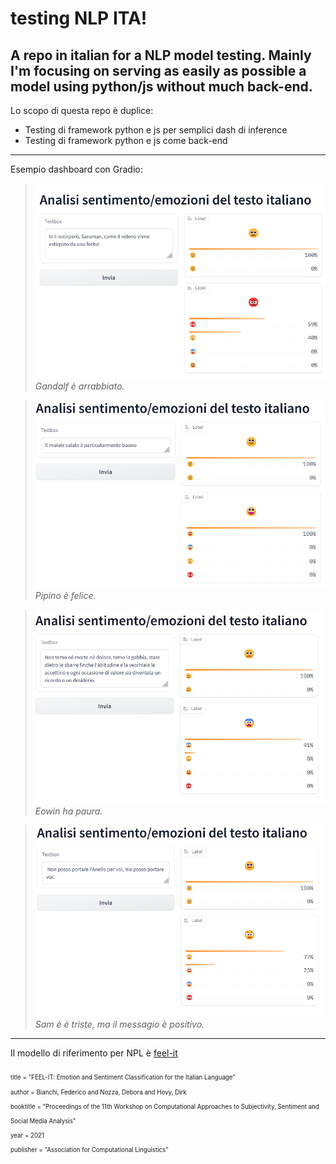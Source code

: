 # testing NLP ITA!
A repo in italian for a NLP model testing. Mainly I'm focusing on serving as easily as possible a model using python/js without much back-end.
---

Lo scopo di questa repo è duplice: 
- Testing di framework  python e js per semplici dash di inference
- Testing di framework  python e js come back-end
---
Esempio dashboard con Gradio: 

>![gandalf-1](online_res/gandalf_1.png)\
>*Gandalf è arrabbiato.*

>![pipino-1](online_res/pipino-3.png)\
>*Pipino è felice.*

>![pipino-1](online_res/eowin_1.png)\
>*Eowin ha paura.*

>![pipino-1](online_res/sam_1.png)\
>*Sam è è triste, ma il messagio è positivo.*

---
Il modello di riferimento per NPL è  [feel-it](https://huggingface.co/MilaNLProc/feel-it-italian-emotion)

<sub><sub>title = "FEEL-IT: Emotion and Sentiment Classification for the Italian Language"\
author = Bianchi, Federico and Nozza, Debora and Hovy, Dirk\
booktitle = "Proceedings of the 11th Workshop on Computational Approaches to Subjectivity, Sentiment and Social Media Analysis"\
year = 2021\
publisher = "Association for Computational Linguistics"
